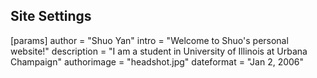 ## Site Settings
[params]
author = "Shuo Yan"
intro = "Welcome to Shuo's personal website!"
description = "I am a student in University of Illinois at Urbana Champaign"
authorimage = "headshot.jpg"
dateformat = "Jan 2, 2006"
